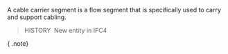 A cable carrier segment is a flow segment that is specifically used to carry and support cabling.

> HISTORY&nbsp; New entity in IFC4

{ .note}
>